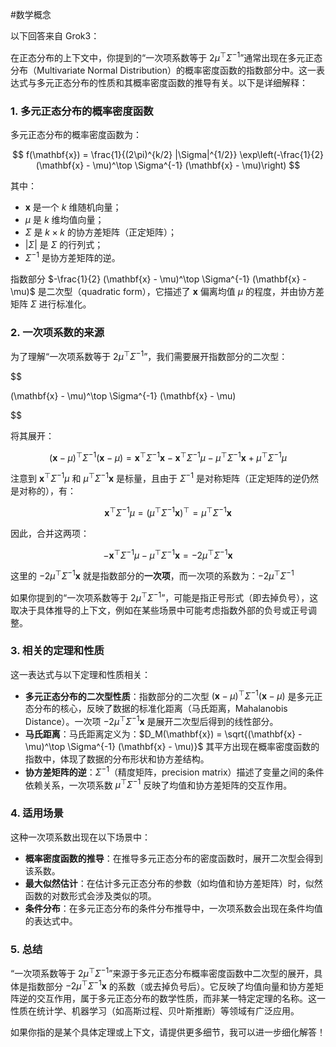 #数学概念 

以下回答来自 Grok3：

在正态分布的上下文中，你提到的“一次项系数等于 $2\mu^\top \Sigma^{-1}$”通常出现在多元正态分布（Multivariate Normal Distribution）的概率密度函数的指数部分中。这一表达式与多元正态分布的性质和其概率密度函数的推导有关。以下是详细解释：

### 1. **多元正态分布的概率密度函数**

多元正态分布的概率密度函数为：

$$
f(\mathbf{x}) = \frac{1}{(2\pi)^{k/2} |\Sigma|^{1/2}} \exp\left(-\frac{1}{2} (\mathbf{x} - \mu)^\top \Sigma^{-1} (\mathbf{x} - \mu)\right)
$$

其中：

- $\mathbf{x}$ 是一个 $k$ 维随机向量；
- $\mu$ 是 $k$ 维均值向量；
- $\Sigma$ 是 $k \times k$ 的协方差矩阵（正定矩阵）；
- $|\Sigma|$ 是 $\Sigma$ 的行列式；
- $\Sigma^{-1}$ 是协方差矩阵的逆。

指数部分 $-\frac{1}{2} (\mathbf{x} - \mu)^\top \Sigma^{-1} (\mathbf{x} - \mu)$ 是二次型（quadratic form），它描述了 $\mathbf{x}$ 偏离均值 $\mu$ 的程度，并由协方差矩阵 $\Sigma$ 进行标准化。

### 2. **一次项系数的来源**

为了理解“一次项系数等于 $2\mu^\top \Sigma^{-1}$”，我们需要展开指数部分的二次型：

$$

(\mathbf{x} - \mu)^\top \Sigma^{-1} (\mathbf{x} - \mu)

$$

将其展开：

$$
(\mathbf{x} - \mu)^\top \Sigma^{-1} (\mathbf{x} - \mu) = \mathbf{x}^\top \Sigma^{-1} \mathbf{x} - \mathbf{x}^\top \Sigma^{-1} \mu - \mu^\top \Sigma^{-1} \mathbf{x} + \mu^\top \Sigma^{-1} \mu
$$

注意到 $\mathbf{x}^\top \Sigma^{-1} \mu$ 和 $\mu^\top \Sigma^{-1} \mathbf{x}$ 是标量，且由于 $\Sigma^{-1}$ 是对称矩阵（正定矩阵的逆仍然是对称的），有：

$$
\mathbf{x}^\top \Sigma^{-1} \mu = (\mu^\top \Sigma^{-1} \mathbf{x})^\top = \mu^\top \Sigma^{-1} \mathbf{x}
$$

因此，合并这两项：

$$
-\mathbf{x}^\top \Sigma^{-1} \mu - \mu^\top \Sigma^{-1} \mathbf{x} = -2 \mu^\top \Sigma^{-1} \mathbf{x}
$$

这里的 $-2 \mu^\top \Sigma^{-1} \mathbf{x}$ 就是指数部分的**一次项**，而一次项的系数为：$-2 \mu^\top \Sigma^{-1}$

如果你提到的“一次项系数等于 $2\mu^\top \Sigma^{-1}$”，可能是指正号形式（即去掉负号），这取决于具体推导的上下文，例如在某些场景中可能考虑指数外部的负号或正号调整。

### 3. **相关的定理和性质**

这一表达式与以下定理和性质相关：

- **多元正态分布的二次型性质**：指数部分的二次型 $(\mathbf{x} - \mu)^\top \Sigma^{-1} (\mathbf{x} - \mu)$ 是多元正态分布的核心，反映了数据的标准化距离（马氏距离，Mahalanobis Distance）。一次项 $-2 \mu^\top \Sigma^{-1} \mathbf{x}$ 是展开二次型后得到的线性部分。
- **马氏距离**：马氏距离定义为：$D_M(\mathbf{x}) = \sqrt{(\mathbf{x} - \mu)^\top \Sigma^{-1} (\mathbf{x} - \mu)}$
  其平方出现在概率密度函数的指数中，体现了数据的分布形状和协方差结构。
- **协方差矩阵的逆**：$\Sigma^{-1}$（精度矩阵，precision matrix）描述了变量之间的条件依赖关系，一次项系数 $\mu^\top \Sigma^{-1}$ 反映了均值和协方差矩阵的交互作用。

### 4. **适用场景**

这种一次项系数出现在以下场景中：

- **概率密度函数的推导**：在推导多元正态分布的密度函数时，展开二次型会得到该系数。
- **最大似然估计**：在估计多元正态分布的参数（如均值和协方差矩阵）时，似然函数的对数形式会涉及类似的项。
- **条件分布**：在多元正态分布的条件分布推导中，一次项系数会出现在条件均值的表达式中。

### 5. **总结**

“一次项系数等于 $2\mu^\top \Sigma^{-1}$”来源于多元正态分布概率密度函数中二次型的展开，具体是指数部分 $-2 \mu^\top \Sigma^{-1} \mathbf{x}$ 的系数（或去掉负号后）。它反映了均值向量和协方差矩阵逆的交互作用，属于多元正态分布的数学性质，而非某一特定定理的名称。这一性质在统计学、机器学习（如高斯过程、贝叶斯推断）等领域有广泛应用。

如果你指的是某个具体定理或上下文，请提供更多细节，我可以进一步细化解答！